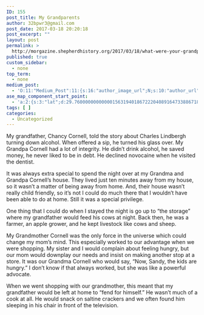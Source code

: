 ```yaml
---
ID: 155
post_title: My Grandparents
author: 32bpwr3@gmail.com
post_date: 2017-03-18 20:20:18
post_excerpt: ""
layout: post
permalink: >
  http://morgazine.shepherdhistory.org/2017/03/18/what-were-your-grandparents-like/
published: true
custom_sidebar:
  - none
top_term:
  - none
medium_post:
  - 'O:11:"Medium_Post":11:{s:16:"author_image_url";N;s:10:"author_url";N;s:11:"byline_name";N;s:12:"byline_email";N;s:10:"cross_link";s:2:"no";s:2:"id";N;s:21:"follower_notification";s:2:"no";s:7:"license";s:19:"all-rights-reserved";s:14:"publication_id";s:12:"553ace568d65";s:6:"status";s:4:"none";s:3:"url";N;}'
ase_map_component_start_point:
  - 'a:2:{s:3:"lat";d:29.760000000000001563194018672220408916473388671875;s:3:"lng";d:-95.3799999999999954525264911353588104248046875;}'
tags: [ ]
categories:
  - Uncategorized
---
```

<p>My grandfather, Chancy Cornell, told the story about Charles Lindbergh turning down alcohol. When offered a sip, he turned his glass over. My Grandpa Cornell had a lot of integrity. He didn’t drink alcohol, he saved money, he never liked to be in debt. He declined novocaine when he visited the dentist.</p><p>It was always extra special to spend the night over at my Grandma and Grandpa Cornell’s house. They lived just ten minutes away from my house, so it wasn’t a matter of being away from home. And, their house wasn’t really child friendly, so it’s not I could do much there that I wouldn’t have been able to do at home. Still it was a special privilege.</p><p>One thing that I could do when I stayed the night is go up to “the storage” where my grandfather would feed his cows at night. Back then, he was a farmer, an apple grower, and he kept livestock like cows and sheep.</p><p>My Grandmother Cornell was the only force in the universe which could change my mom’s mind. This especially worked to our advantage when we were shopping. My sister and I would complain about feeling hungry, but our mom would downplay our needs and insist on making another stop at a store. It was our Grandma Cornell who would say, “Now, Sandy, the kids are hungry.” I don’t know if that always worked, but she was like a powerful advocate.</p><p>When we went shopping with our grandmother, this meant that my grandfather would be left at home to “fend for himself.” He wasn’t much of a cook at all. He would snack on saltine crackers and we often found him sleeping in his chair in front of the television.</p><p>&nbsp;</p>